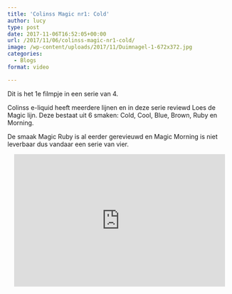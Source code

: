 ```yaml
---
title: 'Colinss Magic nr1: Cold'
author: lucy
type: post
date: 2017-11-06T16:52:05+00:00
url: /2017/11/06/colinss-magic-nr1-cold/
image: /wp-content/uploads/2017/11/Duimnagel-1-672x372.jpg
categories:
  - Blogs
format: video

---
```

Dit is het 1e filmpje in een serie van 4.
  
Colinss e-liquid heeft meerdere lijnen en in deze serie reviewd Loes de Magic lijn. Deze bestaat uit 6 smaken: Cold, Cool, Blue, Brown, Ruby en Morning.
  
De smaak Magic Ruby is al eerder gerevieuwd en Magic Morning is niet leverbaar dus vandaar een serie van vier.

<span class="embed-youtube" style="text-align:center; display: block;"><iframe class='youtube-player' type='text/html' width='474' height='297' src='https://www.youtube.com/embed/SKnXuIe7SDo?version=3&#038;rel=1&#038;fs=1&#038;autohide=2&#038;showsearch=0&#038;showinfo=1&#038;iv_load_policy=1&#038;wmode=transparent' allowfullscreen='true' style='border:0;'></iframe></span>